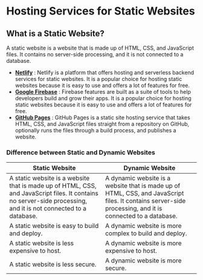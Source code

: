 # Hosting Services for Static Websites 

## What is a Static Website? 
A static website is a website that is made up of HTML, CSS, and JavaScript files. It contains no server-side processing, and it is not connected to a database.

- **[Netlify](https://www.netlify.com)** : Netlify is a platform that offers hosting and serverless backend services for static websites. It is a popular choice for hosting static websites because it is easy to use and offers a lot of features for free.
- **[Google Firebase](https://firebase.google.com)** : Firebase features are built as a suite of tools to help developers build and grow their apps. It is a popular choice for hosting static websites because it is easy to use and offers a lot of features for free.
- **[GitHub Pages](https://pages.github.com)** : GitHub Pages is a static site hosting service that takes HTML, CSS, and JavaScript files straight from a repository on GitHub, optionally runs the files through a build process, and publishes a website.

### Difference between Static and Dynamic Websites

| Static Website | Dynamic Website |
| --- | --- | 
| A static website is a website that is made up of HTML, CSS, and JavaScript files. It contains no server-side processing, and it is not connected to a database. | A dynamic website is a website that is made up of HTML, CSS, and JavaScript files. It contains server-side processing, and it is connected to a database. |
| A static website is easy to build and deploy. | A dynamic website is more complex to build and deploy. |
| A static website is less expensive to host. | A dynamic website is more expensive to host. |
| A static website is less secure. | A dynamic website is more secure. |
